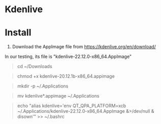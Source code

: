 # Kdenlive

# Install

1) Download the AppImage file from https://kdenlive.org/en/download/

In our testing, its file is "kdenlive-22.12.0-x86_64.AppImage"

> cd ~/Downloads

> chmod +x kdenlive-20.12.1b-x86_64.appimage

> mkdir -p ~/.Applications

> mv kdenlive*.appimage ~/.Applications

> echo "alias kdenlive='env QT_QPA_PLATFORM=xcb ~/.Applications/kdenlive-22.12.0-x86_64.AppImage &>/dev/null & disown'" >> ~/.bashrc
